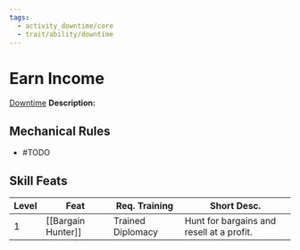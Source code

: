 ```yaml
---
tags:
  - activity_downtime/core
  - trait/ability/downtime
---
```

# Earn Income

[Downtime](Downtime.md "Action & Ability Trait")
**Description:**

## Mechanical Rules

 - #TODO 

## Skill Feats

| Level | Feat               | Req. Training     | Short Desc.                               |
| ----- | ------------------ | ----------------- | ----------------------------------------- |
| 1     | [[Bargain Hunter]] | Trained Diplomacy | Hunt for bargains and resell at a profit. |


